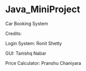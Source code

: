 # Java_MiniProject
Car Booking System


Credits: 

Login System: Ronit Shetty


GUI: Tanishq Nabar


Price Calculator: Pranshu Chaniyara
